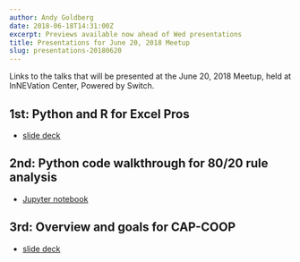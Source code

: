 ```yaml
---
author: Andy Goldberg
date: 2018-06-18T14:31:00Z
excerpt: Previews available now ahead of Wed presentations
title: Presentations for June 20, 2018 Meetup
slug: presentations-20180620
---
```


Links to the talks that will be presented at the June 20, 2018 Meetup, held at InNEVation Center, Powered by Switch.

## 1st: Python and R for Excel Pros
* [slide deck](/documents/presentations/revealjs/excel_python_r.html) 

## 2nd: Python code walkthrough for 80/20 rule analysis
* [Jupyter notebook](/documents/jupyter/8020rule.html)

## 3rd: Overview and goals for CAP-COOP
* [slide deck](/documents/presentations/remarkjs/capcoop.html)